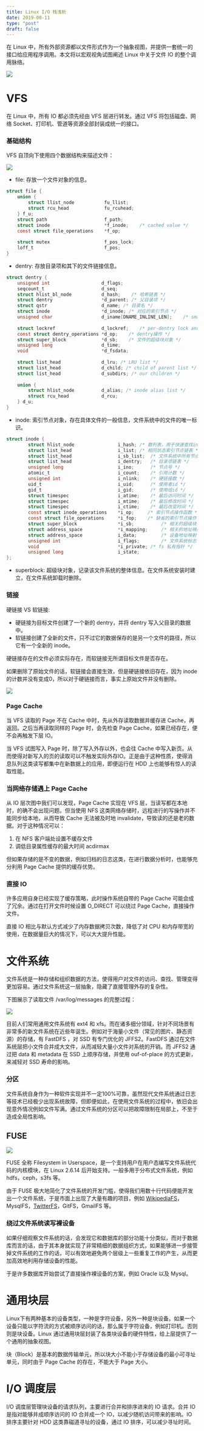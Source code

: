 ```yaml
---
title: Linux I/O 栈浅析
date: 2019-08-11
type: "post"
draft: false
---
```


在 Linux 中，所有外部资源都以文件形式作为一个抽象视图，并提供一套统一的接口给应用程序调用。本文将以宏观视角试图阐述 Linux 中关于文件 IO 的整个调用脉络。

![](../../images/linux-io/io-stack.png)

# VFS

在 Linux 中，所有 IO 都必须先经由 VFS 层进行转发。通过 VFS 将包括磁盘、网络 Socket、打印机、管道等资源全部封装成统一的接口。

### 基础结构

VFS 自顶向下使用四个数据结构来描述文件：

![](../../images/linux-io/vfs-struct.png)

- file: 存放一个文件对象的信息。

```c
struct file {
	union {
	    struct llist_node           fu_llist;
	    struct rcu_head             fu_rcuhead;
	} f_u;
	struct path                     f_path;
	struct inode                    *f_inode;    /* cached value */
	const struct file_operations    *f_op;  
	
	struct mutex                    f_pos_lock;
	loff_t                          f_pos;
}
```

- dentry: 存放目录项和其下的文件链接信息。

```c
struct dentry {
	unsigned int                   d_flags;        
	seqcount_t                     d_seq;        
	struct hlist_bl_node           d_hash;    /* 哈希链表 */
	struct dentry                  *d_parent; /* 父目录项 */
	struct qstr                    d_name; /* 目录名 */
	struct inode                   *d_inode; /* 对应的索引节点 */
	unsigned char                  d_iname[DNAME_INLINE_LEN];    /* small names */
	
	struct lockref                 d_lockref;    /* per-dentry lock and refcount */
	const struct dentry_operations *d_op;    /* dentry操作 */
	struct super_block             *d_sb;    /* 文件的超级块对象 */
	unsigned long                  d_time;        
	void                           *d_fsdata;            
	
	struct list_head               d_lru; /* LRU list */
	struct list_head               d_child; /* child of parent list */
	struct list_head               d_subdirs; /* our children */
	
	union {
	    struct hlist_node          d_alias; /* inode alias list */
	    struct rcu_head            d_rcu;
	} d_u;
}
```

- inode: 索引节点对象，存在具体文件的一般信息，文件系统中的文件的唯一标识。

```c
struct inode {
        struct hlist_node                i_hash; /* 散列表，用于快速查找inode */
        struct list_head                 i_list; /* 相同状态索引节点链表 */
        struct list_head                 i_sb_list;  /* 文件系统中所有节点链表  */
        struct list_head                 i_dentry;   /* 目录项链表 */
        unsigned long                    i_ino;      /* 节点号 */
        atomic_t                         i_count;    /* 引用计数 */
        unsigned int                     i_nlink;    /* 硬链接数 */
        uid_t                            i_uid;      /* 使用者id */
        gid_t                            i_gid;      /* 使用组id */
        struct timespec                  i_atime;    /* 最后访问时间 */
        struct timespec                  i_mtime;    /* 最后修改时间 */
        struct timespec                  i_ctime;    /* 最后改变时间 */
        const struct inode_operations    *i_op;     /* 索引节点操作函数 */
        const struct file_operations     *i_fop;    /* 缺省的索引节点操作 */
        struct super_block               *i_sb;          /* 相关的超级块 */
        struct address_space             *i_mapping;     /* 相关的地址映射 */
        struct address_space             i_data;         /* 设备地址映射 */
        unsigned int                     i_flags;        /* 文件系统标志 */
        void                             *i_private; /* fs 私有指针 */
        unsigned long                    i_state;
};
```

- superblock: 超级块对象，记录该文件系统的整体信息。在文件系统安装时建立，在文件系统卸载时删除。

### 链接

硬链接 VS 软链接:

- 硬链接为目标文件创建了一个新的 dentry，并将 dentry 写入父目录的数据中。
- 软链接创建了全新的文件，只不过它的数据保存的是另一个文件的路径，所以它有一个全新的 inode。

硬链接存在的文件必须实际存在，而软链接无所谓目标文件是否存在。

如果删除了原始文件的话，软链接会直接生效，但是硬链接依旧存在，因为 inode 的计数并没有变成0，所以对于硬链接而言，事实上原始文件并没有删除。

![](../../images/linux-io/link.png)

### Page Cache

当 VFS 读取的 Page 不在 Cache 中时，先从外存读取数据并缓存进 Cache，再返回。之后当再读取同样的 Page 时，会先检查 Page Cache，如果已经存在，便不会再触发下层 IO。

当 VFS 试图写入 Page 时，除了写入外存以外，也会往 Cache 中写入新页。从而使得对新写入的页的读取可以不触发实际外存IO。正是由于这种性质，使得消息队列这类读写都集中在新数据上的应用，即便运行在 HDD 上也能够有惊人的读取性能。

### 当网络存储遇上 Page Cache

从 IO 层次图中我们可以发现，Page Cache 实现在 VFS 层，当读写都在本地时，的确不会出现问题。但当使用 NFS 这类网络存储时，远程进行的写操作并不能同步给本地，从而导致 Cache 无法被及时地 invalidate，导致读的还是老的数据。对于这种情况可以：

1. 在 NFS 客户端处设置不缓存文件
2. 调低目录属性缓存的最大时间 acdirmax

但如果存储的是不变的数据，例如归档的日志这类，在进行数据分析时，也能够充分利用 Page Cache 提供的缓存优势。

### 直接 IO

许多应用自身已经实现了缓存策略，此时操作系统自带的 Page Cache 可能会成了冗余。通过在打开文件时候设置 O_DIRECT 可以绕过 Page Cache，直接操作文件。

直接 IO 相比与默认方式减少了内存数据拷贝次数，降低了对 CPU 和内存带宽的使用，在数据量巨大的情况下，可以大大提升性能。

# 文件系统

文件系统是一种存储和组织数据的方法，使得用户对文件的访问、查找、管理变得更加容易。通过文件系统这一层抽象，隐藏了直接管理外存的复杂性。

下图展示了读取文件 /var/log/messages 的完整过程：

![](../../images/linux-io/writes.png)

目前人们常用通用文件系统有 ext4 和 xfs。而在诸多细分领域，针对不同场景有非常多的新文件系统在近些年诞生。例如对于海量小文件（常见的图片、静态资源）的存储，有  FastDFS ，对 SSD 有专门优化的 JFFS2。FastDFS 通过在文件系统层把小文件合并成大文件，从而减轻大量小文件对系统的开销。而 JFFS2 通过把 data 和 metadata 在 SSD 上顺序存储，并使用 ouf-of-place 的方式更新，来减轻对 SSD 寿命的影响。

### 分区

文件系统自身作为一种软件实现并不一定100%可靠，虽然现代文件系统通过日志等技术已经极少出现系统故障，但即便如此，在使用文件系统的过程中，依旧会出现意外情况例如文件写满。通过文件系统的分区可以把故障限制在局部上，不至于造成全局性影响。

## FUSE

![](../../images/linux-io/fuse.png)

FUSE 全称 Filesystem in Userspace，是一个支持用户在用户态编写文件系统代码的内核模块，在 Linux 2.6.14 后开始支持。一般多用于分布式文件系统，例如 hdfs，ceph，s3fs 等。

由于 FUSE 极大地简化了文件系统的开发门槛，使得我们用数十行代码便能开发出一个文件系统，于是市面上出现了大量有趣的项目，例如 [WikipediaFS](https://en.wikipedia.org/wiki/WikipediaFS)，MysqlFS，[TwitterFS](https://github.com/guilload/twitterfs)，GitFS，GmailFS 等。

### 绕过文件系统读写裸设备

如果仔细观察文件系统的话，会发现它和数据库的部分功能十分类似，而对于数据库而言的话，由于其本身就实现了非常精细的数据组织方式，如果能够进一步接管掉文件系统的工作的话，可以有效地避免两个层级上一些重复工作的产生，从而更加高效地利用存储设备的性能。

于是许多数据库开始尝试了直接操作裸设备的方案，例如 Oracle 以及 Mysql。

# 通用块层

Linux下有两种基本的设备类型，一种是字符设备，另外一种是块设备。如果一个设备只能以字符流的方式被顺序访问的话，那么属于字符设备，例如打印机。否则则是块设备。Linux 通过通用块层封装了各类块设备的硬件特性，给上层提供了一个通用的抽象视图。

块（Block）是基本的数据传输单元，所以块大小不能小于存储设备的最小可寻址单元，同时由于 Page Cache 的存在，不能大于 Page 大小。

# I/O 调度层

I/O 调度层管理块设备的请求队列，主要进行合并和排序进来的 IO 请求。合并 IO 是指对能够并成顺序访问的 IO 合并成一个 IO，以减少随机访问带来的影响。IO 排序主要针对 HDD 这类靠磁道寻址的设备，通过 IO 排序，可以减少寻址时间。